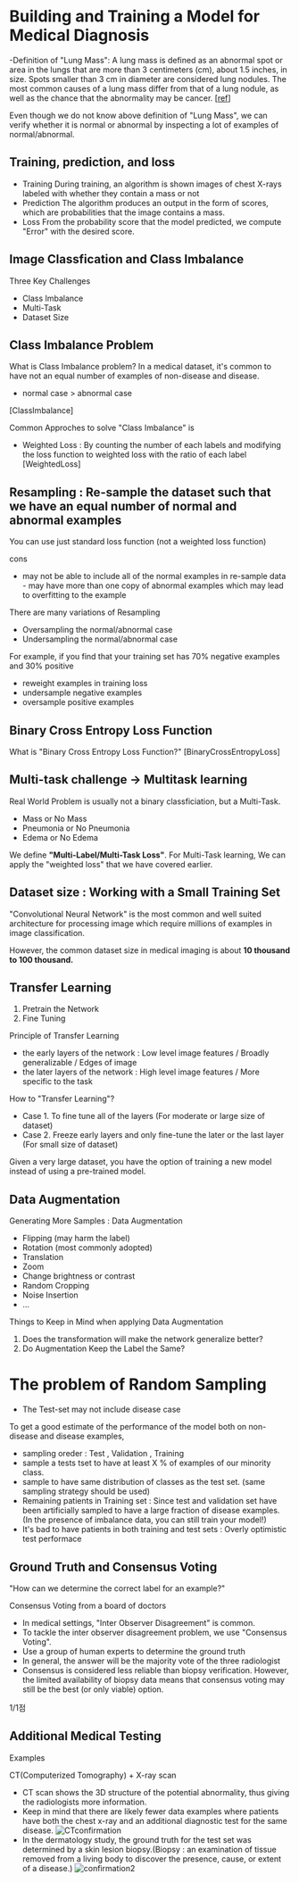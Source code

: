 # Building and Training a Model for Medical Diagnosis

-Definition of "Lung Mass": A lung mass is defined as an abnormal spot or area in the lungs that are more than 3 centimeters (cm), about 1.5 inches, in size. Spots smaller than 3 cm in diameter are considered lung nodules. The most common causes of a lung mass differ from that of a lung nodule, as well as the chance that the abnormality may be cancer. [[ref](https://www.verywellhealth.com/lung-mass-possible-causes-and-what-to-expect-2249388)]

Even though we do not know above definition of "Lung Mass", we can verify whether it is normal or abnormal by inspecting a lot of examples of normal/abnormal.


## Training, prediction, and loss
- Training 
During training, an algorithm is shown images of chest X-rays labeled with whether they contain a mass or not
- Prediction
The algorithm produces an output in the form of scores, which are probabilities that the image contains a mass.
- Loss
From the probability score that the model predicted, we compute "Error" with the desired score.

## Image Classfication and Class Imbalance
Three Key Challenges
- Class Imbalance 
- Multi-Task
- Dataset Size

## Class Imbalance Problem
What is Class Imbalance problem?
In a medical dataset, it's common to have not an equal number of examples of non-disease and disease.
- normal case > abnormal case 

[ClassImbalance]

Common Approches to solve "Class Imbalance" is 
- Weighted Loss : By counting the number of each labels and modifying the loss function to weighted loss with the ratio of each label 
[WeightedLoss]

## Resampling : Re-sample the dataset such that we have an equal number of normal and abnormal examples

You can use just standard loss function (not a weighted loss function)

cons
- may not be able to include all of the normal examples in re-sample data - may have more than one copy of abnormal examples which may lead to overfitting to the example

There are many variations of Resampling
- Oversampling the normal/abnormal case
- Undersampling the normal/abnormal case

For example, if you find that your training set has 70% negative examples and 30% positive
- reweight examples in training loss
- undersample negative examples
- oversample positive examples

## Binary Cross Entropy Loss Function
What is "Binary Cross Entropy Loss Function?"
[BinaryCrossEntropyLoss]


## Multi-task challenge -> Multitask learning
Real World Problem is usually not a binary classficiation, but a  Multi-Task.
- Mass or No Mass
- Pneumonia or No Pneumonia
- Edema or No Edema

We define **"Multi-Label/Multi-Task Loss"**.
For Multi-Task learning, We can apply the "weighted loss" that we have covered earlier.


## Dataset size : Working with a Small Training Set
"Convolutional Neural Network" is the most common and well suited architecture for processing image which require millions of examples in image classification.

However, the common dataset size in medical imaging is about **10 thousand to 100 thousand.**


## Transfer Learning
1. Pretrain the Network
2. Fine Tuning

Principle of Transfer Learning 
- the early layers of the network : Low level image features / Broadly generalizable / Edges of image
- the later layers of the network : High level image features / More specific to the task 

How to "Transfer Learning"?
- Case 1. To fine tune all of the layers (For moderate or large size of dataset)
- Case 2. Freeze early layers and only fine-tune the later or the last layer (For small size of dataset)

Given a very large dataset, you have the option of training a new model instead of using a pre-trained model.

## Data Augmentation
Generating More Samples : Data Augmentation
- Flipping (may harm the label)
- Rotation (most commonly adopted)
- Translation
- Zoom
- Change brightness or contrast
- Random Cropping
- Noise Insertion
- ...

Things to Keep in Mind when applying Data Augmentation
1. Does the transformation will make the network generalize better?
2. Do Augmentation Keep the Label the Same?

# The problem of Random Sampling
- The Test-set may not include disease case

To get a good estimate of the performance of the model both on non-disease and disease examples,
- sampling oreder : Test , Validation , Training
- sample a tests tset to have at least  X % of examples of our minority class.
- sample to have same distribution of classes as the test set. (same sampling strategy should be used)
- Remaining patients in Training set : Since test and validation set have been artificially sampled to have a large fraction of disease examples. (In the presence of imbalance data, you can still train your model!)
- It's bad to have patients in both training and test sets : Overly optimistic test performace
## Ground Truth and Consensus Voting
"How can we determine the correct label for an example?"

Consensus Voting from a board of doctors
- In medical settings, "Inter Observer Disagreement" is common.  
- To tackle the inter observer disagreement problem, we use "Consensus Voting".
- Use a group of human experts to determine the ground truth
- In general, the answer will be the majority vote of the three radiologist
- Consensus is considered less reliable than biopsy verification.  However, the limited availability of biopsy data means that consensus voting may still be the best (or only viable) option.

1/1점
## Additional Medical Testing
Examples

CT(Computerized Tomography) + X-ray scan
- CT scan shows the 3D structure of the potential abnormality, thus giving the radiologists more information.
-  Keep in mind that there are likely fewer data examples where patients have both the chest x-ray and an additional diagnostic test for the same disease.
![CTconfirmation](./images/CTconfirmation.png)
- In the dermatology study, the ground truth for the test set was determined by a skin lesion biopsy.(Biopsy : an examination of tissue removed from a living body to discover the presence, cause, or extent of a disease.)
![confirmation2](./images/Confirmation2.png)
